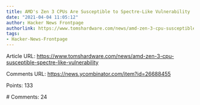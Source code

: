 ```yaml
---
title: AMD's Zen 3 CPUs Are Susceptible to Spectre-Like Vulnerability
date: "2021-04-04 11:05:12"
author: Hacker News Frontpage
authorlink: https://www.tomshardware.com/news/amd-zen-3-cpu-susceptible-spectre-like-vulnerability
tags:
- Hacker-News-Frontpage
---
```


<p>Article URL: <a href="https://www.tomshardware.com/news/amd-zen-3-cpu-susceptible-spectre-like-vulnerability">https://www.tomshardware.com/news/amd-zen-3-cpu-susceptible-spectre-like-vulnerability</a></p>
<p>Comments URL: <a href="https://news.ycombinator.com/item?id=26688455">https://news.ycombinator.com/item?id=26688455</a></p>
<p>Points: 133</p>
<p># Comments: 24</p>
